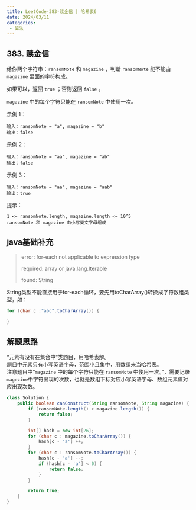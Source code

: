 ```yaml
---
title: LeetCode-383-赎金信 | 哈希表6
date: 2024/03/11
categories:
 - 算法
---
```

## 383. 赎金信
给你两个字符串：`ransomNote` 和 `magazine` ，判断 `ransomNote` 能不能由 `magazine` 里面的字符构成。

如果可以，返回 `true` ；否则返回 `false` 。

`magazine` 中的每个字符只能在 `ransomNote` 中使用一次。


示例 1：
```
输入：ransomNote = "a", magazine = "b"
输出：false
```
示例 2：
```
输入：ransomNote = "aa", magazine = "ab"
输出：false
```
示例 3：
```
输入：ransomNote = "aa", magazine = "aab"
输出：true
```

提示：
```
1 <= ransomNote.length, magazine.length <= 10^5
ransomNote 和 magazine 由小写英文字母组成
```

## java基础补充
> error: for-each not applicable to expression type
>
> required: array or java.lang.Iterable
>
> found:    String

String类型不能直接用于for-each循环，要先用toCharArray()转换成字符数组类型，如：
```java
for (char c :"abc".toCharArray()) {
    
}
```

## 解题思路
“元素有没有在集合中”类题目，用哈希表解。<br/>
题目中元素只有小写英语字母，范围小且集中，用数组来当哈希表。<br/>
注意题目中“`magazine` 中的每个字符只能在 `ransomNote` 中使用一次。”，需要记录`magezine`中字符出现的次数，也就是数组下标对应小写英语字母、数组元素值对应出现次数。

```java
class Solution {
    public boolean canConstruct(String ransomNote, String magazine) {
        if (ransomNote.length() > magazine.length()) {
            return false;
        }

        int[] hash = new int[26];
        for (char c : magazine.toCharArray()) {
            hash[c - 'a'] ++;
        }
        for (char c : ransomNote.toCharArray()) {
            hash[c - 'a'] --;
            if (hash[c - 'a'] < 0) {
                return false;
            }
        }

        return true;    
    }
}
```